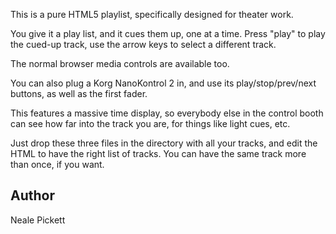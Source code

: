 This is a pure HTML5 playlist,
specifically designed for theater work.

You give it a play list, and it cues them up,
one at a time.
Press "play" to play the cued-up track,
use the arrow keys to select a different track.

The normal browser media controls are available too.

You can also plug a Korg NanoKontrol 2 in,
and use its play/stop/prev/next buttons,
as well as the first fader.

This features a massive time display,
so everybody else in the control booth can see how far into the track you are,
for things like light cues, etc.

Just drop these three files in the directory with all your tracks,
and edit the HTML to have the right list of tracks.
You can have the same track more than once, if you want.

Author
------

Neale Pickett

